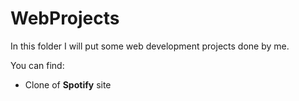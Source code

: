 # WebProjects

In this folder I will put some web development projects done by me.

You can find:
<ul>
  <li>Clone of <strong>Spotify</strong> site</li>
</ul>
